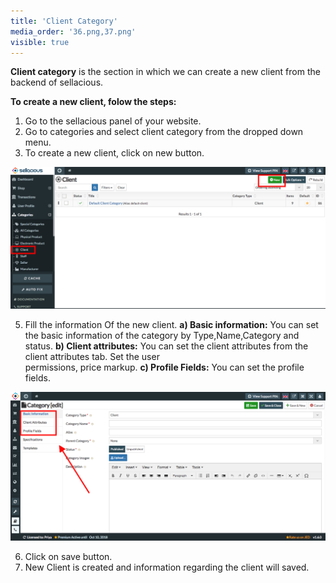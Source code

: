 ```yaml
---
title: 'Client Category'
media_order: '36.png,37.png'
visible: true
---
```


**Client category** is the section in which we can create a new client from the backend of sellacious.

**To create a new client, folow the steps:**

1. Go to the sellacious panel of your website.
2. Go to categories and select client category from the dropped down menu.
3. To create a new client, click on new button.

![](36.png)

5. Fill the information Of the new client.
 **a) Basic information:** You can set the basic information of the category by Type,Name,Category and status.
 **b) Client attributes:** You can set the client attributes from the client attributes tab. Set the user  
                           permissions, price markup. 
 **c) Profile Fields:** You can set the profile fields.
 
 ![](37.png)
 
6. Click on save button.
7. New Client is created and information regarding the client will saved.
